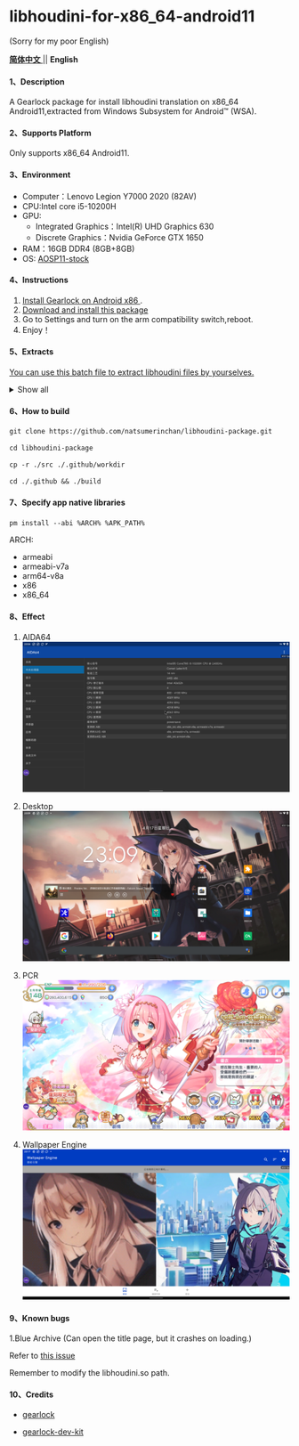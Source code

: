 # libhoudini-for-x86_64-android11
(Sorry for my poor English)

[ **简体中文** ](README_zh_cn.md) || **English** 

#### 1、Description
A Gearlock package for install libhoudini translation on x86_64 Android11,extracted from Windows Subsystem for Android™️ (WSA).

#### 2、Supports Platform
Only supports x86_64 Android11.

#### 3、Environment

- Computer：Lenovo Legion Y7000 2020 (82AV)
- CPU:Intel core i5-10200H
- GPU:
  + Integrated Graphics：Intel(R) UHD Graphics 630
  + Discrete Graphics：Nvidia GeForce GTX 1650
- RAM：16GB DDR4 (8GB+8GB)
- OS: [AOSP11-stock](https://sourceforge.net/projects/blissos-dev/files/Android-Generic/PC/aosp/stock/11/)

#### 4、Instructions

1. [Install Gearlock on Android x86 ](https://wiki.supreme-gamers.com/gearlock/user-guide/installation-and-updating/).
2. [Download and install this package](https://github.com/natsumerinchan/libhoudini-for-x86_64-android11/releases)
3. Go to Settings and turn on the arm compatibility switch,reboot.
4. Enjoy！

#### 5、Extracts

[You can use this batch file to extract libhoudini files by yourselves.](https://gist.github.com/natsumerinchan/b7a44acadfa66d0e07ead299423695c4)

<details>
<summary>Show all</summary>

1. Arm_32(armeabi,armeabi-v7a)
- /system/bin/houdini
- /system/bin/arm/linker
- /system/lib/libhoudini.so
- /system/lib/arm/*

1. Arm_64(arm64-v8a)
- /system/bin/houdini64
- /system/bin/arm64/linker64
- /system/lib64/libhoudini.so
- /system/lib64/arm64/*

</details>

#### 6、How to build

```
git clone https://github.com/natsumerinchan/libhoudini-package.git
```

```
cd libhoudini-package
```

```
cp -r ./src ./.github/workdir
```

```
cd ./.github && ./build
```

#### 7、Specify app native libraries

`pm install --abi %ARCH% %APK_PATH% `

ARCH:
- armeabi
- armeabi-v7a
- arm64-v8a
- x86
- x86_64

#### 8、Effect
1. AIDA64
![AIDA64](https://raw.githubusercontent.com/natsumerinchan/My_Own_Drawing_Bed/main/libhoudini-for-x86_64-android11/AIDA64.png)

2. Desktop
![Desktop](https://raw.githubusercontent.com/natsumerinchan/My_Own_Drawing_Bed/main/libhoudini-for-x86_64-android11/Desktop.png)

3. PCR
![PCR](https://raw.githubusercontent.com/natsumerinchan/My_Own_Drawing_Bed/main/libhoudini-for-x86_64-android11/PCR.png)

4. Wallpaper Engine
![Wallpaper Engine](https://raw.githubusercontent.com/natsumerinchan/My_Own_Drawing_Bed/main/libhoudini-for-x86_64-android11/Wallpaper_Engine.png)

#### 9、Known bugs
1.Blue Archive (Can open the title page, but it crashes on loading.) 

Refer to [this issue](https://github.com/waydroid/waydroid/issues/788#issuecomment-2162386712) 

Remember to modify the libhoudini.so path.

#### 10、Credits

- [gearlock](https://github.com/axonasif/gearlock)

- [gearlock-dev-kit](https://github.com/axonasif/gearlock-dev-kit)
